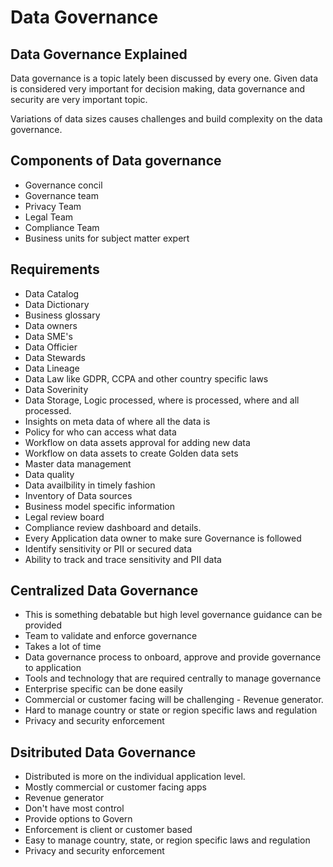 # Data Governance

## Data Governance Explained

Data governance is a topic lately been discussed by every one. Given data is considered very important for decision making, data governance and security are very important topic. 

Variations of data sizes causes challenges and build complexity on the data governance.
## Components of Data governance

- Governance concil
- Governance team
- Privacy Team
- Legal Team
- Compliance Team
- Business units for subject matter expert

## Requirements

- Data Catalog
- Data Dictionary
- Business glossary
- Data owners
- Data SME's
- Data Officier
- Data Stewards
- Data Lineage
- Data Law like GDPR, CCPA and other country specific laws
- Data Soverinity
- Data Storage, Logic processed, where is processed, where and all processed.
- Insights on meta data of where all the data is
- Policy for who can access what data
- Workflow on data assets approval for adding new data
- Workflow on data assets to create Golden data sets
- Master data management
- Data quality
- Data availbility in timely fashion
- Inventory of Data sources
- Business model specific information
- Legal review board
- Compliance review dashboard and details.
- Every Application data owner to make sure Governance is followed
- Identify sensitivity or PII or secured data
- Ability to track and trace sensitivity and PII data

## Centralized Data Governance

- This is something debatable but high level governance guidance can be provided
- Team to validate and enforce governance
- Takes a lot of time
- Data governance process to onboard, approve and provide governance to application
- Tools and technology that are required centrally to manage governance
- Enterprise specific can be done easily
- Commercial or customer facing will be challenging - Revenue generator.
- Hard to manage country or state or region specific laws and regulation
- Privacy and security enforcement

## Dsitributed Data Governance

- Distributed is more on the individual application level.
- Mostly commercial or customer facing apps
- Revenue generator
- Don't have most control
- Provide options to Govern
- Enforcement is client or customer based
- Easy to manage country, state, or region specific laws and regulation
- Privacy and security enforcement
